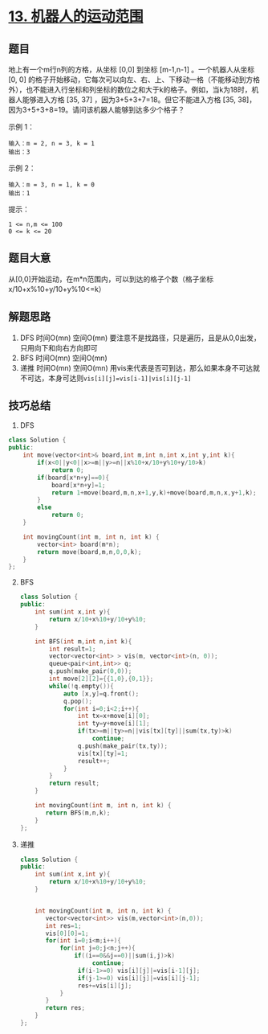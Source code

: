 # [13. 机器人的运动范围](https://leetcode-cn.com/problems/ji-qi-ren-de-yun-dong-fan-wei-lcof/)

## 题目

地上有一个m行n列的方格，从坐标 [0,0] 到坐标 [m-1,n-1] 。一个机器人从坐标 [0, 0] 的格子开始移动，它每次可以向左、右、上、下移动一格（不能移动到方格外），也不能进入行坐标和列坐标的数位之和大于k的格子。例如，当k为18时，机器人能够进入方格 [35, 37] ，因为3+5+3+7=18。但它不能进入方格 [35, 38]，因为3+5+3+8=19。请问该机器人能够到达多少个格子？

 

示例 1：

```
输入：m = 2, n = 3, k = 1
输出：3
```


示例 2：

```
输入：m = 3, n = 1, k = 0
输出：1
```


提示：

```
1 <= n,m <= 100
0 <= k <= 20
```



## 题目大意

从[0,0]开始运动，在m*n范围内，可以到达的格子个数（格子坐标x/10+x%10+y/10+y%10<=k）

## 解题思路

1. DFS 时间O(mn) 空间O(mn) 要注意不是找路径，只是遍历，且是从0,0出发，只用向下和向右方向即可
2. BFS 时间O(mn) 空间O(mn)
3. 递推 时间O(mn) 空间O(mn) 用vis来代表是否可到达，那么如果本身不可达就不可达，本身可达则`vis[i][j]=vis[i-1]|vis[i][j-1]`



## 技巧总结

1. DFS

```c++
class Solution {
public:
    int move(vector<int>& board,int m,int n,int x,int y,int k){
        if(x<0||y<0||x>=m||y>=n||x%10+x/10+y%10+y/10>k)
            return 0;
        if(board[x*n+y]==0){
            board[x*n+y]=1;
            return 1+move(board,m,n,x+1,y,k)+move(board,m,n,x,y+1,k);
        }
        else
            return 0;
    }

    int movingCount(int m, int n, int k) {
        vector<int> board(m*n);
        return move(board,m,n,0,0,k);
    }
};
```



2. BFS

   ```c++
   class Solution {
   public:
       int sum(int x,int y){
           return x/10+x%10+y/10+y%10;
       }
   
       int BFS(int m,int n,int k){
           int result=1;
           vector<vector<int> > vis(m, vector<int>(n, 0));
           queue<pair<int,int>> q;
           q.push(make_pair(0,0));
           int move[2][2]={{1,0},{0,1}};
           while(!q.empty()){
               auto [x,y]=q.front();
               q.pop();
               for(int i=0;i<2;i++){
                   int tx=x+move[i][0];
                   int ty=y+move[i][1];
                   if(tx>=m||ty>=n||vis[tx][ty]||sum(tx,ty)>k)
                       continue;
                   q.push(make_pair(tx,ty));
                   vis[tx][ty]=1;
                   result++;
               }
           }
           return result;
       }
   
       int movingCount(int m, int n, int k) {
          return BFS(m,n,k);
       }
   };
   ```

   

3. 递推

   ```c++
   class Solution {
   public:
       int sum(int x,int y){
           return x/10+x%10+y/10+y%10;
       }
   
   
       int movingCount(int m, int n, int k) {
          vector<vector<int>> vis(m,vector<int>(n,0));
          int res=1;
          vis[0][0]=1;
          for(int i=0;i<m;i++){
              for(int j=0;j<n;j++){
                  if((i==0&&j==0)||sum(i,j)>k)
                       continue;
                   if(i-1>=0) vis[i][j]|=vis[i-1][j];
                   if(j-1>=0) vis[i][j]|=vis[i][j-1];
                   res+=vis[i][j];
              }
          }
          return res;
       }
   };
   ```

   